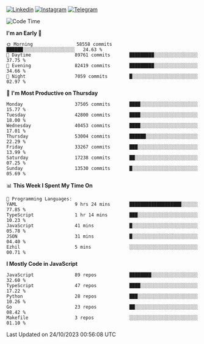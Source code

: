[![Linkedin](https://img.shields.io/badge/-Archie-blue?style=flat-square&labelColor=gray&logo=Linkedin&logoColor=white&link=https://www.linkedin.com/in/archisdi)](https://www.linkedin.com/in/archisdi)
[![Instagram](https://img.shields.io/badge/-@archisdi-orange?style=flat-square&labelColor=gray&logo=Instagram&logoColor=white&link=https://www.instagram.com/archisdi)](https://www.instagram.com/archisdi)
[![Telegram](https://img.shields.io/badge/-aai-informational?style=flat-square&labelColor=gray&logo=telegram&logoColor=white&link=https://t.me/archisdi)](https://t.me/archisdi)

<!--START_SECTION:waka-->
![Code Time](http://img.shields.io/badge/Code%20Time-2%2C430%20hrs%2026%20mins-blue)

**I'm an Early 🐤** 

```text
🌞 Morning                58558 commits       ██████░░░░░░░░░░░░░░░░░░░   24.63 % 
🌆 Daytime                89761 commits       █████████░░░░░░░░░░░░░░░░   37.75 % 
🌃 Evening                82419 commits       █████████░░░░░░░░░░░░░░░░   34.66 % 
🌙 Night                  7059 commits        █░░░░░░░░░░░░░░░░░░░░░░░░   02.97 % 
```
📅 **I'm Most Productive on Thursday** 

```text
Monday                   37505 commits       ████░░░░░░░░░░░░░░░░░░░░░   15.77 % 
Tuesday                  42800 commits       ████░░░░░░░░░░░░░░░░░░░░░   18.00 % 
Wednesday                40453 commits       ████░░░░░░░░░░░░░░░░░░░░░   17.01 % 
Thursday                 53004 commits       ██████░░░░░░░░░░░░░░░░░░░   22.29 % 
Friday                   33267 commits       ███░░░░░░░░░░░░░░░░░░░░░░   13.99 % 
Saturday                 17238 commits       ██░░░░░░░░░░░░░░░░░░░░░░░   07.25 % 
Sunday                   13530 commits       █░░░░░░░░░░░░░░░░░░░░░░░░   05.69 % 
```


📊 **This Week I Spent My Time On** 

```text
💬 Programming Languages: 
YAML                     9 hrs 24 mins       ███████████████████░░░░░░   77.85 % 
TypeScript               1 hr 14 mins        ███░░░░░░░░░░░░░░░░░░░░░░   10.23 % 
JavaScript               41 mins             █░░░░░░░░░░░░░░░░░░░░░░░░   05.78 % 
JSON                     31 mins             █░░░░░░░░░░░░░░░░░░░░░░░░   04.40 % 
Ezhil                    5 mins              ░░░░░░░░░░░░░░░░░░░░░░░░░   00.71 % 
```

**I Mostly Code in JavaScript** 

```text
JavaScript               89 repos            ████████░░░░░░░░░░░░░░░░░   32.60 % 
TypeScript               47 repos            ████░░░░░░░░░░░░░░░░░░░░░   17.22 % 
Python                   28 repos            ███░░░░░░░░░░░░░░░░░░░░░░   10.26 % 
Go                       23 repos            ██░░░░░░░░░░░░░░░░░░░░░░░   08.42 % 
Makefile                 3 repos             ░░░░░░░░░░░░░░░░░░░░░░░░░   01.10 % 
```




 Last Updated on 24/10/2023 00:56:08 UTC
<!--END_SECTION:waka-->